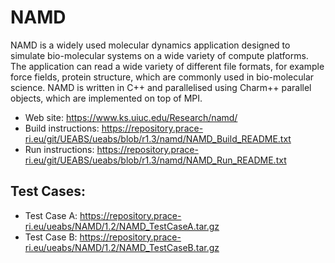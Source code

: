 # NAMD

NAMD is a widely used molecular dynamics application designed to simulate bio-molecular systems on a wide variety of compute platforms. The application can read a wide variety of different file formats, for example force fields, protein structure, which are commonly used in bio-molecular science. NAMD is written in C++ and parallelised using Charm++ parallel objects, which are implemented on top of MPI.

- Web site: https://www.ks.uiuc.edu/Research/namd/
- Build instructions: https://repository.prace-ri.eu/git/UEABS/ueabs/blob/r1.3/namd/NAMD_Build_README.txt
- Run instructions: https://repository.prace-ri.eu/git/UEABS/ueabs/blob/r1.3/namd/NAMD_Run_README.txt

## Test Cases:
- Test Case A: https://repository.prace-ri.eu/ueabs/NAMD/1.2/NAMD_TestCaseA.tar.gz
- Test Case B: https://repository.prace-ri.eu/ueabs/NAMD/1.2/NAMD_TestCaseB.tar.gz

